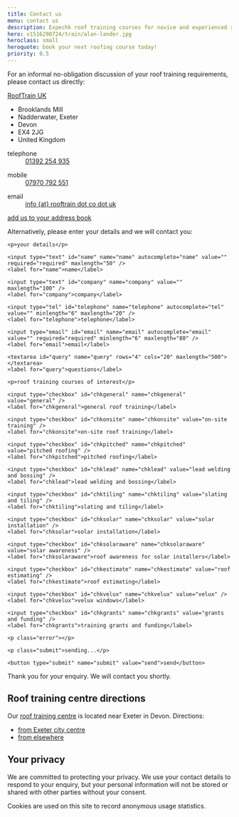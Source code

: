 ```yaml
---
title: Contact us
menu: contact us
description: Expechk roof training courses for novice and experienced roofers.
hero: v1516298724/train/alan-lander.jpg
heroclass: small
heroquote: book your next roofing course today!
priority: 0.5
---
```


For an informal no-obligation discussion of your roof training requirements, please contact us directly:

<div class="vcard" itemscope="itemscope" itemtype="http://schema.org/Organization">

  <p><a href="[rootURL]" class="fn org url" itemprop="name">RoofTrain UK</a></p>
  <ul class="adr" itemprop="address" itemscope="itemscope" itemtype="http://schema.org/PostalAddress">
    <li class="street-address" itemprop="streetAddress">Brooklands Mill</li>
    <li class="locality" itemprop="addressLocality">Nadderwater, Exeter</li>
    <li class="region" itemprop="addressRegion">Devon</li>
    <li class="postal-code" itemprop="postalCode">EX4 2JG</li>
    <li class="country-name" itemprop="addressCountry">United Kingdom</li>
  </ul>

  <dl class="tel">
    <dt class="type" title="telephone">telephone</dt>
    <dd class="value" title="telephone" itemprop="telephone"><a href="tel:+44-1392-254935">01392 254 935</a></dd>
  </dl>

  <dl class="tel">
    <dt class="type" title="mobile">mobile</dt>
    <dd class="value" title="mobile"><a href="tel:+44-7970-792551">07970 792 551</a></dd>
  </dl>

  <dl>
    <dt>email</dt>
    <dd><a href="/contact-us" class="email" itemprop="email" title="email us">info {at} rooftrain dot co dot uk</a></dd>
  </dl>

  <p><a href="[root]download/rooftrainuk.vcf" title="download VCF file">add us to your address book</a></p>

</div>


<form action="https://www.optimalworks.net/ws/enquiry/" method="post" class="validator">

  <p>Alternatively, please enter your details and we will contact you:</p>

  <div class="formgrid">

    <p>your details</p>

    <input type="text" id="name" name="name" autocomplete="name" value="" required="required" maxlength="50" />
    <label for="name">name</label>

    <input type="text" id="company" name="company" value="" maxlength="100" />
    <label for="company">company</label>

    <input type="tel" id="telephone" name="telephone" autocomplete="tel" value="" minlength="6" maxlength="20" />
    <label for="telephone">telephone</label>

    <input type="email" id="email" name="email" autocomplete="email" value="" required="required" minlength="6" maxlength="80" />
    <label for="email">email</label>

    <textarea id="query" name="query" rows="4" cols="20" maxlength="500"></textarea>
    <label for="query">questions</label>

    <p>roof training courses of interest</p>

    <input type="checkbox" id="chkgeneral" name="chkgeneral" value="general" />
    <label for="chkgeneral">general roof training</label>

    <input type="checkbox" id="chkonsite" name="chkonsite" value="on-site training" />
    <label for="chkonsite">on-site roof training</label>

    <input type="checkbox" id="chkpitched" name="chkpitched" value="pitched roofing" />
    <label for="chkpitched">pitched roofing</label>

    <input type="checkbox" id="chklead" name="chklead" value="lead welding and bossing" />
    <label for="chklead">lead welding and bossing</label>

    <input type="checkbox" id="chktiling" name="chktiling" value="slating and tiling" />
    <label for="chktiling">slating and tiling</label>

    <input type="checkbox" id="chksolar" name="chksolar" value="solar installation" />
    <label for="chksolar">solar installation</label>

    <input type="checkbox" id="chksolaraware" name="chksolaraware" value="solar awareness" />
    <label for="chksolaraware">roof awareness for solar installers</label>

    <input type="checkbox" id="chkestimate" name="chkestimate" value="roof estimating" />
    <label for="chkestimate">roof estimating</label>

    <input type="checkbox" id="chkvelux" name="chkvelux" value="velux" />
    <label for="chkvelux">velux windows</label>

    <input type="checkbox" id="chkgrants" name="chkgrants" value="grants and funding" />
    <label for="chkgrants">training grants and funding</label>

    <p class="error"></p>

    <p class="submit">sending...</p>

    <button type="submit" name="submit" value="send">send</button>

  </div>

  <p class="posted">Thank you for your enquiry. We will contact you shortly.</p>

</form>


## Roof training centre directions
Our [roof training centre]([root]about-us/roof-training-centre/) is located near Exeter in Devon. Directions:

* [from Exeter city centre](http://maps.google.co.uk/maps?f=d&saddr=Exeter&daddr=50.729546,-3.571548)
* [from elsewhere](http://maps.google.co.uk/maps?f=d&saddr=&daddr=50.729546,-3.571548)

<div id="map"></div>


## Your privacy
We are committed to protecting your privacy. We use your contact details to respond to your enquiry, but your personal information will not be stored or shared with other parties without your consent.

Cookies are used on this site to record anonymous usage statistics.
